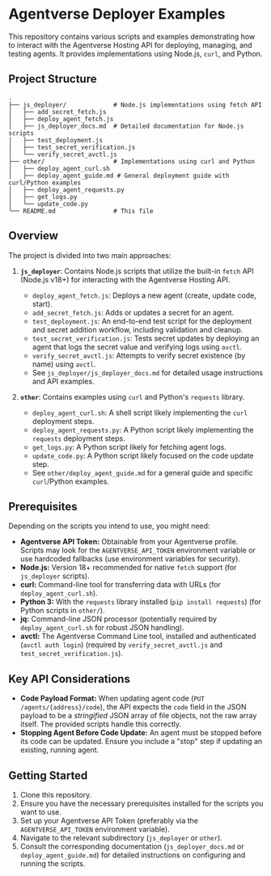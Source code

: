 # Agentverse Deployer Examples

This repository contains various scripts and examples demonstrating how to interact with the Agentverse Hosting API for deploying, managing, and testing agents. It provides implementations using Node.js, `curl`, and Python.

## Project Structure

```
.
├── js_deployer/             # Node.js implementations using fetch API
│   ├── add_secret_fetch.js
│   ├── deploy_agent_fetch.js
│   ├── js_deployer_docs.md  # Detailed documentation for Node.js scripts
│   ├── test_deployment.js
│   ├── test_secret_verification.js
│   └── verify_secret_avctl.js
├── other/                   # Implementations using curl and Python
│   ├── deploy_agent_curl.sh
│   ├── deploy_agent_guide.md # General deployment guide with curl/Python examples
│   ├── deploy_agent_requests.py
│   ├── get_logs.py
│   └── update_code.py
└── README.md                # This file
```

## Overview

The project is divided into two main approaches:

1.  **`js_deployer`**: Contains Node.js scripts that utilize the built-in `fetch` API (Node.js v18+) for interacting with the Agentverse Hosting API.
    *   `deploy_agent_fetch.js`: Deploys a new agent (create, update code, start).
    *   `add_secret_fetch.js`: Adds or updates a secret for an agent.
    *   `test_deployment.js`: An end-to-end test script for the deployment and secret addition workflow, including validation and cleanup.
    *   `test_secret_verification.js`: Tests secret updates by deploying an agent that logs the secret value and verifying logs using `avctl`.
    *   `verify_secret_avctl.js`: Attempts to verify secret existence (by name) using `avctl`.
    *   See `js_deployer/js_deployer_docs.md` for detailed usage instructions and API examples.

2.  **`other`**: Contains examples using `curl` and Python's `requests` library.
    *   `deploy_agent_curl.sh`: A shell script likely implementing the `curl` deployment steps.
    *   `deploy_agent_requests.py`: A Python script likely implementing the `requests` deployment steps.
    *   `get_logs.py`: A Python script likely for fetching agent logs.
    *   `update_code.py`: A Python script likely focused on the code update step.
    *   See `other/deploy_agent_guide.md` for a general guide and specific `curl`/Python examples.

## Prerequisites

Depending on the scripts you intend to use, you might need:

*   **Agentverse API Token:** Obtainable from your Agentverse profile. Scripts may look for the `AGENTVERSE_API_TOKEN` environment variable or use hardcoded fallbacks (use environment variables for security).
*   **Node.js:** Version 18+ recommended for native `fetch` support (for `js_deployer` scripts).
*   **curl:** Command-line tool for transferring data with URLs (for `deploy_agent_curl.sh`).
*   **Python 3:** With the `requests` library installed (`pip install requests`) (for Python scripts in `other/`).
*   **jq:** Command-line JSON processor (potentially required by `deploy_agent_curl.sh` for robust JSON handling).
*   **avctl:** The Agentverse Command Line tool, installed and authenticated (`avctl auth login`) (required by `verify_secret_avctl.js` and `test_secret_verification.js`).

## Key API Considerations

*   **Code Payload Format:** When updating agent code (`PUT /agents/{address}/code`), the API expects the `code` field in the JSON payload to be a *stringified* JSON array of file objects, not the raw array itself. The provided scripts handle this correctly.
*   **Stopping Agent Before Code Update:** An agent must be stopped before its code can be updated. Ensure you include a "stop" step if updating an existing, running agent.

## Getting Started

1.  Clone this repository.
2.  Ensure you have the necessary prerequisites installed for the scripts you want to use.
3.  Set up your Agentverse API Token (preferably via the `AGENTVERSE_API_TOKEN` environment variable).
4.  Navigate to the relevant subdirectory (`js_deployer` or `other`).
5.  Consult the corresponding documentation (`js_deployer_docs.md` or `deploy_agent_guide.md`) for detailed instructions on configuring and running the scripts.
